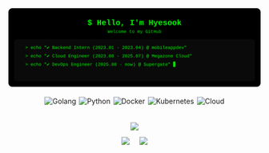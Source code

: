 <!--
<div align="center" style="background-color: black; padding: 20px; border-radius: 10px; font-family: 'Courier New', Courier, monospace;">
  <h1 style="color: #00FF00; margin-bottom: 0;">$ Hello, I'm Hyesook</h1>
  <p style="color: #00FF00; margin-top: 5px; font-size: 16px;">Welcome to my GitHub</p>
  
  <div align="left" style="padding-left: 40px;">
    <pre style="color: #00FF00; background: black; padding: 10px; border-radius: 5px; font-family: monospace;">
  <code>
> echo "✔ Backend Intern  (2023.01 - 2023.04) @ mobileappdev"
> echo "✔ Cloud Engineer  (2023.08 - 2025.07) @ Megazone Cloud"
> echo "✔ DevOps Engineer (2025.08 - now)     @ Supergate"
  </code>
    </pre>
  </div>
</div>
-->

<div align="center">
  <img src="./assets/terminal-header.svg" alt="Hyesook Terminal Header" width="860" />
</div>



</br>

<div align="center">
  <img src="https://img.shields.io/badge/-Golang-333333?style=flat&logo=go" alt="Golang" style="margin: 0 1px;" />
  <img src="https://img.shields.io/badge/-Python-333333?style=flat&logo=python" alt="Python" style="margin: 0 1px;" />
  <img src="https://img.shields.io/badge/-Docker-333333?style=flat&logo=docker" alt="Docker" style="margin: 0 1px;" />
  <img src="https://img.shields.io/badge/-Kubernetes-333333?style=flat&logo=kubernetes" alt="Kubernetes" style="margin: 0 1px;" />
  <img src="https://img.shields.io/badge/-Cloud-333333?style=flat&logo=cloudflare" alt="Cloud" style="margin: 0 1px;" />
</div>

<br/>
<br/>

<div align="center">
  <img src="https://github-readme-streak-stats.herokuapp.com/?user=suk13574&theme=dark"/>
  <div style="display: flex; justify-content: center; gap: 20px; margin-top: 10px;">
    <img src="https://raw.githubusercontent.com/suk13574/github-stats-transparent/5dc347309a381c9dcc152e75d43e6afa7639faea/generated/overview.svg"/>
    <img src="https://raw.githubusercontent.com/suk13574/github-stats-transparent/5dc347309a381c9dcc152e75d43e6afa7639faea/generated/languages.svg"/>
  </div>

</div>

<br clear="both"/>
